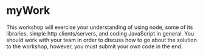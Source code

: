 # myWork

This workshop will exercise your understanding of using node, some of its libraries, simple http clients/servers, and coding JavaScript in general. You should work with your team in order to discuss how to go about the solution to the workshop, however, you must submit your own code in the end.
